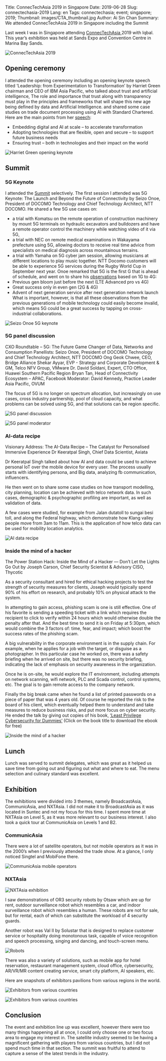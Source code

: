 Title: ConnecTechAsia 2019 in Singapore
Date: 2019-06-28
Slug: connectechasia-2019 
Lang: en
Tags: connectechasia; event; singapore; 2019;
Thumbnail: images/CTA_thumbnail.jpg
Author: Ai Sin Chan 
Summary: We attended ConnecTechAsia 2019 in Singapore including the Summit

Last week I was in Singapore attending [ConnecTechAsia ](https://www.connectechasia.com/) 2019 with Iqbal. This year’s exhibition was held at Sands Expo and Convention Centre in Marina Bay Sands.

![ConnecTechAsia 2019](/images/CTA_EntranceSignage.jpg)

## Opening ceremony

I attended the opening ceremony including an opening keynote speech titled ‘Leadership: from Experimentation to Transformation’ by Harriet Green chairman and CEO of IBM Asia Pacific, who talked about trust and artificial intelligence, The role and importance that trust along with transparency must play in the principles and frameworks that will shape this new age being defined by data and Artificial Intelligence. and shared some case studies on trade document processing using AI with Standard Chartered. Here are the main points from her [speech](https://www.ibm.com/sg-en/campaign/connectech): 
- Embedding digital and AI at scale – to accelerate transformation
- Adopting technologies that are flexible, open and secure – to support future business needs
- Ensuring trust – both in technologies and their impact on the world

![Harriet Green opening keynote](/images/CTA_HarrietGreen.jpg)

## Summit

### 5G Keynote

I attended the [Summit](https://www.connectechasia.com/summit) selectively. The first session I attended was 5G Keynote: The Launch and Beyond the Future of Connectivity by Seizo Onoe, President of DOCOMO Technology and Chief Technology Architect, NTT DOCOMO. 
He shared a few 5G use cases on:
- a trial with Komatsu on the remote operation of construction machinery by mount 5G terminals on hydraulic excavators and bulldozers and have a remote operator control the machinery while watching video of it via 5G, 
- a trial with NEC  on remote medical examinations in Wakayama prefecture using 5G, allowing doctors to receive real time advice from specialists on medical diagnosis across mountainous terrains. 
- a trial with Yamaha on 5G cyber jam session, allowing musicians at different locations to play music together. 
NTT Docomo customers will be able to experience 5G services during the Rugby World Cup in September next year. 
Onoe remarked that 5G is the first G that is ahead of schedule, and went on to share his [observations](https://www.riverpublishers.com/journal_read_html_article.php?j=JICTS/5/3/4) based on 1G to 4G: 
- Previous gen bloom just before the next (LTE Advanced pro vs 4G)
- Great success only in even gen (2G & 4G)
- Advent of next generation service after next generation network launch 
What is important, however, is that all these observations from the previous generations of mobile technology could easily become invalid, which means 5G could be a great success by tapping on cross-industrial collaborations. 

![Seizo Onoe 5G keynote](/images/CTA_Onoe.jpg)

### 5G panel discussion

CXO Roundtable – 5G: The Future Game Changer of Data, Networks and Consumption
Panellists:
Seizo Onoe, President of DOCOMO Technology and Chief Technology Architect, NTT DOCOMO
Ong Geok Chwee, CEO, Bridge Alliance
Shekar Ayyar, EVP - Strategy and Corporate Development & GM, Telco NFV Group, VMware
Dr. David Soldani, Expert, CTO Office, Huawei Southern Pacific Region
Bryan Tan, Head of Connectivity Ecosystem – APAC, Facebook
Moderator: David Kennedy, Practice Leader Asia Pacific, OVUM

The focus of 5G is no longer on spectrum allocation, but increasingly on use cases, cross industry partnership, pool of cloud capacity, and what problems can be solved using 5G, and that solutions can be region specific. 

![5G panel discussion](/images/CTA_5Gpanel.jpg)

![5G panel moderator](/images/CTA_5Gpanel2.jpg)

### AI-data recipe

Visionary Address: The AI-Data Recipe – The Catalyst for Personalised Immersive Experience
Dr Keeratpal Singh, Chief Data Scientist, Axiata

Dr Keeratpal Singh talked about how AI and data could be used to achieve personal IoT over the mobile device for every user. The process usually starts with identifying persona, and Big data, analyzing fb communication, influencers. 

He then went on to share some case studies on how transport modelling, city planning, location can be achieved with telco network data. In such cases, demographic & psychographic profiling are important, as well as validation of data. 

A few cases were studied, for example from Jalan dutatoll to sungai besi toll, and along the Federal highway, which demonstrate how Klang valley people move from 3am to 11am. This is the application of how telco data can be used for mobility location analytics. 

![AI data recipe](/images/CTA_DrKeeratpal.jpg)

### Inside the mind of a hacker

The Power Station Hack: Inside the Mind of a Hacker –– Don’t Let the Lights Go Out by Joseph Carson, Chief Security Scientist & Advisory CISO, Thycotic

As a security consultant and hired for ethical hacking projects to test the strength of security measures for clients, Joseph would typically spend 90% of his effort on research, and probably 10% on physical attack to the system. 

In attempting to gain access, phishing scam is one is still effective. One of his favorite is sending a speeding ticket with a link which requires the recipient to click to verify within 24 hours which would otherwise double the penalty after that. And the best time to send it is on Friday at 5:30pm, which would combine the 3 factors of: time, fear, and impact; which boost the success rates of the phishing scam. 

A big vulnerability in the corporate environment is in the supply chain. For example, when he applies for a job with the target, or disguise as a photographer. In this particular case he worked on, there was a safety briefing when he arrived on site, but there was no security briefing, indicating the lack of emphasis on security awareness in the organization. 

Once he is on-site, he would explore the IT environment, including attempts on network scanning, wifi network, PLC and Scada control, control systems, etc. The goal is to gain remote access to the company network. 

Finally the big break came when he found a list of printed passwords on a piece of paper that was 4 years old. Of course he reported the risk to the board of his client, which eventually helped them to understand and take measures to reduce business risks, and put more focus on cyber security. He ended the talk by giving out copies of his book, [‘Least Privilege Cybersecurity for Dummies’]( https://thycotic.com/resources/wileys-least-privilege-for-dummies/) (Click on the book title to download the ebook for free)

![Inside the mind of a hacker](/images/CTA_JosephCarson.jpg)

## Lunch

Lunch was served to summit delegates, which was great as it helped us save time from going out and figuring out what and where to eat. The menu selection and culinary standard was excellent. 

## Exhibition

The exhibitions were divided into 3 themes, namely BroadcastAsia, CommunicAsia, and NXTAsia. I did not make it to BroadcastAsia as it was located in Suntec and not my focus for this time. I spent more time at NXTAsia on Level 5, as it was more relevant to our business interest. I also took a quick tour at CommunicAsia on Levels 1 and B2. 

### CommunicAsia

There were a lot of satellite operators, but not mobile operators as it was in the 2000’s when I previously attended the trade show. At a glance, I only noticed Singtel and MobiFone there.  

![CommunicAsia mobile operators](/images/CTA_Mobile.jpg)

### NXTAsia

![NXTAsia exhibition](/images/CTA_NXT.jpg)

I saw demonstrations of OR3 security robots by Otsaw which are up for rent, outdoor surveillance robot which resembles a car, and indoor surveillance robot which resembles a human. These robots are not for sale, but for rental, each of which can substitute the workload of 4 security guards. 

Another robot was Val II by Solustar that is designed to replace customer service or hospitality doing monotonous task, capable of voice recognition and speech processing, singing and dancing, and touch-screen menu. 

![Robots](/images/CTA_Robot.jpg)

There was also a variety of solutions, such as mobile app for hotel reservation, restaurant management system, cloud office, cybersecurity, AR/VR/MR content creating service, smart city platform, AI speakers, etc. 

Here are snapshots of exhibitors pavilions from various regions in the world. 

![Exhibitors from various countries](/images/CTA_Countries1.jpg)

![Exhibitors from various countries](/images/CTA_Countries2.jpg)

## Conclusion

The event and exhibition line up was excellent, however there were too many things happening all at once, I could only choose one or two focus area to engage my interest in. The satellite industry seemed to be having a magnificent gathering with players from various countries, but I did not spend much time in that section. The summit was fruitful to attend to capture a sense of the latest trends in the industry. 
